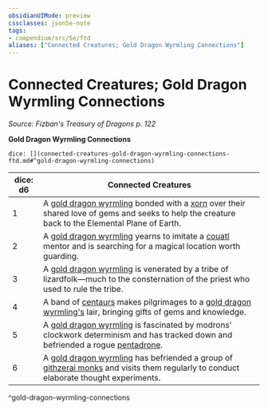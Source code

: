 ```yaml
---
obsidianUIMode: preview
cssclasses: json5e-note
tags:
- compendium/src/5e/ftd
aliases: ["Connected Creatures; Gold Dragon Wyrmling Connections"]
---
```

# Connected Creatures; Gold Dragon Wyrmling Connections
*Source: Fizban's Treasury of Dragons p. 122* 

**Gold Dragon Wyrmling Connections**

`dice: [](connected-creatures-gold-dragon-wyrmling-connections-ftd.md#^gold-dragon-wyrmling-connections)`

| dice: d6 | Connected Creatures |
|----------|---------------------|
| 1 | A [gold dragon wyrmling](/2-Mechanics/CLI/bestiary/dragon/gold-dragon-wyrmling.md) bonded with a [xorn](/2-Mechanics/CLI/bestiary/elemental/xorn.md) over their shared love of gems and seeks to help the creature back to the Elemental Plane of Earth. |
| 2 | A [gold dragon wyrmling](/2-Mechanics/CLI/bestiary/dragon/gold-dragon-wyrmling.md) yearns to imitate a [couatl](/2-Mechanics/CLI/bestiary/celestial/couatl.md) mentor and is searching for a magical location worth guarding. |
| 3 | A [gold dragon wyrmling](/2-Mechanics/CLI/bestiary/dragon/gold-dragon-wyrmling.md) is venerated by a tribe of lizardfolk—much to the consternation of the priest who used to rule the tribe. |
| 4 | A band of [centaurs](/2-Mechanics/CLI/bestiary/monstrosity/centaur.md) makes pilgrimages to a [gold dragon wyrmling's](/2-Mechanics/CLI/bestiary/dragon/gold-dragon-wyrmling.md) lair, bringing gifts of gems and knowledge. |
| 5 | A [gold dragon wyrmling](/2-Mechanics/CLI/bestiary/dragon/gold-dragon-wyrmling.md) is fascinated by modrons' clockwork determinism and has tracked down and befriended a rogue [pentadrone](/2-Mechanics/CLI/bestiary/construct/pentadrone.md). |
| 6 | A [gold dragon wyrmling](/2-Mechanics/CLI/bestiary/dragon/gold-dragon-wyrmling.md) has befriended a group of [githzerai monks](/2-Mechanics/CLI/bestiary/humanoid/githzerai-monk.md) and visits them regularly to conduct elaborate thought experiments. |
^gold-dragon-wyrmling-connections